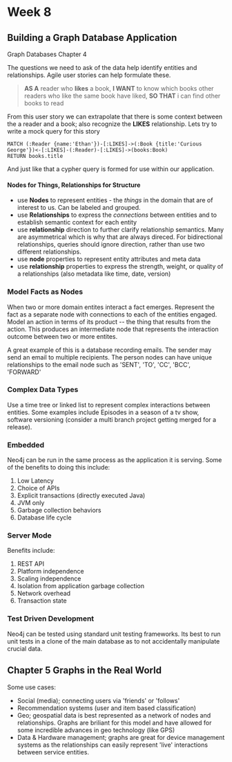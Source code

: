 # Week 8

## Building a Graph Database Application

Graph Databases Chapter 4

The questions we need to ask of the data help identify entities and relationships. Agile user stories can help formulate these.

> **AS A** reader who **likes** a book, **I WANT** to know which books other readers who like the same book have liked, **SO THAT** i can find other books to read

From this user story we can extrapolate that there is some context between the a reader and a book; also recognize the **LIKES** relationship. Lets try to write a mock query for this story

```
MATCH (:Reader {name:'Ethan'})-[:LIKES]->(:Book {title:'Curious George'})<-[:LIKES]-(:Reader)-[:LIKES]->(books:Book)
RETURN books.title
```

And just like that a cypher query is formed for use within our application.

#### Nodes for Things, Relationships for Structure

- use **Nodes** to represent entities - the _things_ in the domain that are of interest to us. Can be labeled and grouped.
- use **Relationships** to express the _connections_ between entities and to establish semantic context for each entity
- use **relationship** direction to further clarify relationship semantics. Many are asymmetrical which is why that are always direced. For bidirectional relationships, queries should ignore direction, rather than use two different relationships.
- use **node** properties to represent entity attributes and meta data
- use **relationship** properties to express the strength, weight, or quality of a relationships (also metadata like time, date, version)

### Model Facts as Nodes

When two or more domain entites interact a fact emerges. Represent the fact as a separate node with connections to each of the entities engaged. Model an action in terms of its product -- the thing that results from the action. This produces an intermediate node that represents the interaction outcome between two or more entites.

A great example of this is a database recording emails. The sender may send an email to multiple recipients. The person nodes can have unique relationships to the email node such as 'SENT', 'TO', 'CC', 'BCC', 'FORWARD'

### Complex Data Types

Use a time tree or linked list to represent complex interactions between entities. Some examples include Episodes in a season of a tv show, software versioning (consider a multi branch project getting merged for a release).

### Embedded

Neo4j can be run in the same process as the application it is serving. Some of the benefits to doing this include:

1.  Low Latency
2.  Choice of APIs
3.  Explicit transactions (directly executed Java)
4.  JVM only
5.  Garbage collection behaviors
6.  Database life cycle

### Server Mode

Benefits include:

1.  REST API
2.  Platform independence
3.  Scaling independence
4.  Isolation from application garbage collection
5.  Network overhead
6.  Transaction state

### Test Driven Development

Neo4j can be tested using standard unit testing frameworks. Its best to run unit tests in a clone of the main database as to not accidentally manipulate crucial data.

## Chapter 5 Graphs in the Real World

Some use cases:

- Social (media); connecting users via 'friends' or 'follows'
- Recommendation systems (user and item based classification)
- Geo; geospatial data is best represented as a network of nodes and relationships. Graphs are briliant for this model and have allowed for some incredible advances in geo technology (like GPS)
- Data & Hardware management; graphs are great for device management systems as the relationships can easily represent 'live' interactions between service entities.
